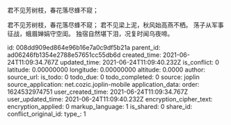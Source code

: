 君不见芳树枝，春花落尽蜂不窥；

君不见芳树枝，春花落尽蜂不窥；
君不见梁上泥，秋风始高燕不栖。
荡子从军事征战，蛾眉婵娟守空闺。
独宿自然堪下泪，况复时闻乌夜啼。

id: 008dd909ed864e96b16e7a0c9df5b21a
parent_id: ad06246fb1354e2788e57651cc55db6d
created_time: 2021-06-24T11:09:34.767Z
updated_time: 2021-06-24T11:09:40.232Z
is_conflict: 0
latitude: 0.00000000
longitude: 0.00000000
altitude: 0.0000
author: 
source_url: 
is_todo: 0
todo_due: 0
todo_completed: 0
source: joplin
source_application: net.cozic.joplin-mobile
application_data: 
order: 1624532974751
user_created_time: 2021-06-24T11:09:34.767Z
user_updated_time: 2021-06-24T11:09:40.232Z
encryption_cipher_text: 
encryption_applied: 0
markup_language: 1
is_shared: 0
share_id: 
conflict_original_id: 
type_: 1